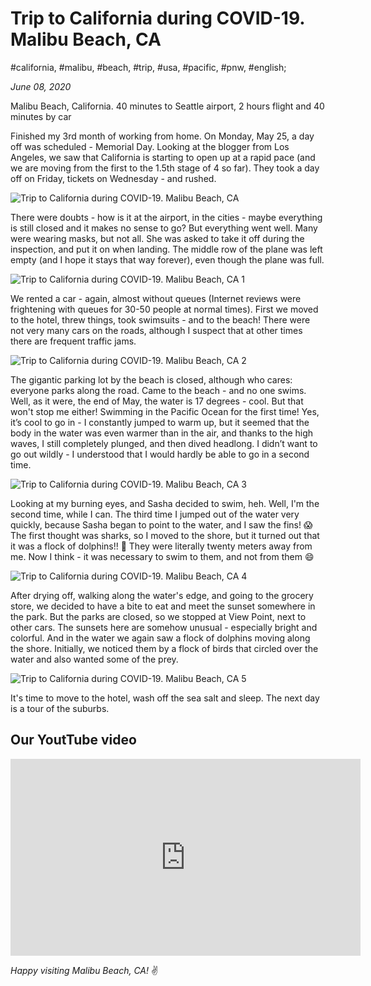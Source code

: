# Trip to California during COVID-19. Malibu Beach, CA

#california, #malibu, #beach, #trip, #usa, #pacific, #pnw, #english;

_June 08, 2020_

Malibu Beach, California. 40 minutes to Seattle airport, 2 hours flight and 40 minutes by car

Finished my 3rd month of working from home. On Monday, May 25, a day off was scheduled - Memorial Day. Looking at the blogger from Los Angeles, we saw that California is starting to open up at a rapid pace (and we are moving from the first to the 1.5th stage of 4 so far). They took a day off on Friday, tickets on Wednesday - and rushed.

![Trip to California during COVID-19. Malibu Beach, CA](/images/trip-to-california-during-covid-19-malibu-beach-ca/1.jpg "Trip to California during COVID-19. Malibu Beach, CA")

There were doubts - how is it at the airport, in the cities - maybe everything is still closed and it makes no sense to go? But everything went well. Many were wearing masks, but not all. She was asked to take it off during the inspection, and put it on when landing. The middle row of the plane was left empty (and I hope it stays that way forever), even though the plane was full.

![Trip to California during COVID-19. Malibu Beach, CA 1](/images/trip-to-california-during-covid-19-malibu-beach-ca/2.jpg "Trip to California during COVID-19. Malibu Beach, CA 1")

We rented a car - again, almost without queues (Internet reviews were frightening with queues for 30-50 people at normal times). First we moved to the hotel, threw things, took swimsuits - and to the beach! There were not very many cars on the roads, although I suspect that at other times there are frequent traffic jams.

![Trip to California during COVID-19. Malibu Beach, CA 2](/images/trip-to-california-during-covid-19-malibu-beach-ca/3.jpg "Trip to California during COVID-19. Malibu Beach, CA 2")

The gigantic parking lot by the beach is closed, although who cares: everyone parks along the road. Came to the beach - and no one swims. Well, as it were, the end of May, the water is 17 degrees - cool. But that won't stop me either! Swimming in the Pacific Ocean for the first time! Yes, it’s cool to go in - I constantly jumped to warm up, but it seemed that the body in the water was even warmer than in the air, and thanks to the high waves, I still completely plunged, and then dived headlong. I didn’t want to go out wildly - I understood that I would hardly be able to go in a second time.

![Trip to California during COVID-19. Malibu Beach, CA 3](/images/trip-to-california-during-covid-19-malibu-beach-ca/4.jpg "Trip to California during COVID-19. Malibu Beach, CA 3")

Looking at my burning eyes, and Sasha decided to swim, heh. Well, I'm the second time, while I can. The third time I jumped out of the water very quickly, because Sasha began to point to the water, and I saw the fins! 😱The first thought was sharks, so I moved to the shore, but it turned out that it was a flock of dolphins!! 🐬 They were literally twenty meters away from me. Now I think - it was necessary to swim to them, and not from them 😄

![Trip to California during COVID-19. Malibu Beach, CA 4](/images/trip-to-california-during-covid-19-malibu-beach-ca/5.jpg "Trip to California during COVID-19. Malibu Beach, CA 4")

After drying off, walking along the water's edge, and going to the grocery store, we decided to have a bite to eat and meet the sunset somewhere in the park. But the parks are closed, so we stopped at View Point, next to other cars. The sunsets here are somehow unusual - especially bright and colorful. And in the water we again saw a flock of dolphins moving along the shore. Initially, we noticed them by a flock of birds that circled over the water and also wanted some of the prey.

![Trip to California during COVID-19. Malibu Beach, CA 5](/images/trip-to-california-during-covid-19-malibu-beach-ca/6.jpg "Trip to California during COVID-19. Malibu Beach, CA 5")

It's time to move to the hotel, wash off the sea salt and sleep. The next day is a tour of the suburbs.

## Our YoutTube video

<iframe width="560" height="315" src="https://www.youtube.com/embed/bXRzObtQkzo" title="YouTube video player" frameborder="0" allow="accelerometer; autoplay; clipboard-write; encrypted-media; gyroscope; picture-in-picture" allowfullscreen></iframe>

_Happy visiting Malibu Beach, CA!_ :v:
